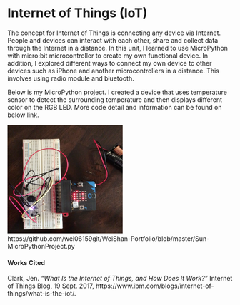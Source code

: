 <h1>Internet of Things (IoT)</h1>
<p>The concept for Internet of Things is connecting any device via Internet. People and devices can interact with each other, share and collect data through the Internet in a distance. In this unit, I learned to use MicroPython with micro:bit microcontroller to create my own functional device. In addition, I explored different ways to connect my own device to other devices such as iPhone and another microcontrollers in a distance. This involves using radio module and bluetooth.</p>
<p>Below is my MicroPython project. I created a device that uses temperature sensor to detect the surrounding temperature and then displays different color on the RGB LED. More code detail and information can be found on below link.</p>
<img src="MicroPython.png" width="258" height="244">
https://github.com/wei06159git/WeiShan-Portfolio/blob/master/Sun-MicroPythonProject.py

<h4>Works Cited</h4>
<p>Clark, Jen. <i>“What Is the Internet of Things, and How Does It Work?”</i> Internet of Things Blog, 19 Sept. 2017, https://www.ibm.com/blogs/internet-of-things/what-is-the-iot/.</p>
